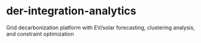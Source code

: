 # der-integration-analytics
Grid decarbonization platform with EV/solar forecasting, clustering analysis, and constraint optimization
